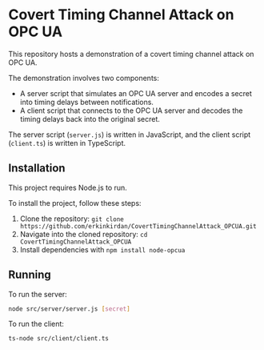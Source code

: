# Covert Timing Channel Attack on OPC UA

This repository hosts a demonstration of a covert timing channel attack on OPC UA.

The demonstration involves two components:

- A server script that simulates an OPC UA server and encodes a secret into timing delays between notifications.
- A client script that connects to the OPC UA server and decodes the timing delays back into the original secret.

The server script (`server.js`) is written in JavaScript, and the client script (`client.ts`) is written in TypeScript.

## Installation

This project requires Node.js to run.

To install the project, follow these steps:

1. Clone the repository: `git clone https://github.com/erkinkirdan/CovertTimingChannelAttack_OPCUA.git`
2. Navigate into the cloned repository: `cd CovertTimingChannelAttack_OPCUA`
3. Install dependencies with `npm install node-opcua`

## Running

To run the server:

```bash
node src/server/server.js [secret]
```

To run the client:

```bash
ts-node src/client/client.ts
```
